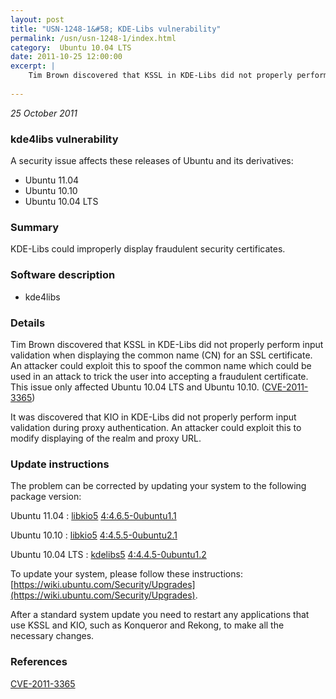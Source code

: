 ```yaml
---
layout: post
title: "USN-1248-1&#58; KDE-Libs vulnerability"
permalink: /usn/usn-1248-1/index.html
category:  Ubuntu 10.04 LTS
date: 2011-10-25 12:00:00
excerpt: |
    Tim Brown discovered that KSSL in KDE-Libs did not properly perform input validation when displaying the common name (CN) for an SSL certificate. An attacker could exploit this to spoof the common name which could be used in an attack to trick the user into accepting a fraudulent certificate. This issue only affected Ubuntu 10.04 LTS and Ubuntu 10.10. ([CVE-2011-3365](http://people.ubuntu.com/~ubuntu-security/cve/CVE-2011-3365))
    
--- 
```

 
 

*25 October 2011*

### kde4libs vulnerability

A security issue affects these releases of Ubuntu and its derivatives:

* Ubuntu 11.04
* Ubuntu 10.10
* Ubuntu 10.04 LTS

### Summary

KDE-Libs could improperly display fraudulent security certificates. 

### Software description

* kde4libs 

### Details

Tim Brown discovered that KSSL in KDE-Libs did not properly perform input validation when displaying the common name (CN) for an SSL certificate. An attacker could exploit this to spoof the common name which could be used in an attack to trick the user into accepting a fraudulent certificate. This issue only affected Ubuntu 10.04 LTS and Ubuntu 10.10. ([CVE-2011-3365](http://people.ubuntu.com/~ubuntu-security/cve/CVE-2011-3365))

It was discovered that KIO in KDE-Libs did not properly perform input validation during proxy authentication. An attacker could exploit this to modify displaying of the realm and proxy URL. 

### Update instructions

The problem can be corrected by updating your system to the following package version:

Ubuntu 11.04
 : [libkio5](https://launchpad.net/ubuntu/+source/kde4libs) <span> [4:4.6.5-0ubuntu1.1](https://launchpad.net/ubuntu/+source/kde4libs/4:4.6.5-0ubuntu1.1) </span> 

Ubuntu 10.10
 : [libkio5](https://launchpad.net/ubuntu/+source/kde4libs) <span> [4:4.5.5-0ubuntu2.1](https://launchpad.net/ubuntu/+source/kde4libs/4:4.5.5-0ubuntu2.1) </span> 

Ubuntu 10.04 LTS
 : [kdelibs5](https://launchpad.net/ubuntu/+source/kde4libs) <span> [4:4.4.5-0ubuntu1.2](https://launchpad.net/ubuntu/+source/kde4libs/4:4.4.5-0ubuntu1.2) </span> 

To update your system, please follow these instructions: [https://wiki.ubuntu.com/Security/Upgrades](https://wiki.ubuntu.com/Security/Upgrades).

After a standard system update you need to restart any applications that use KSSL and KIO, such as Konqueror and Rekong, to make all the necessary changes. 

### References

 
 [CVE-2011-3365](http://people.ubuntu.com/~ubuntu-security/cve/CVE-2011-3365)
 

